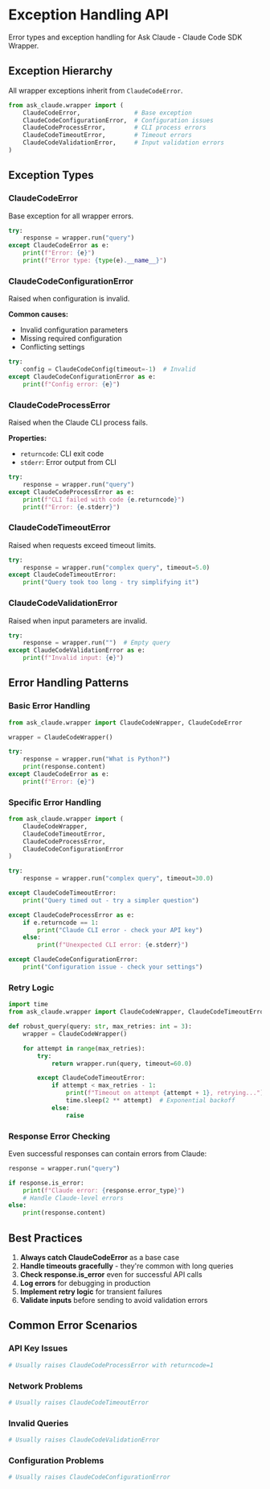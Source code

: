 # Exception Handling API

Error types and exception handling for Ask Claude - Claude Code SDK Wrapper.

## Exception Hierarchy

All wrapper exceptions inherit from `ClaudeCodeError`.

```python
from ask_claude.wrapper import (
    ClaudeCodeError,               # Base exception
    ClaudeCodeConfigurationError,  # Configuration issues
    ClaudeCodeProcessError,        # CLI process errors
    ClaudeCodeTimeoutError,        # Timeout errors
    ClaudeCodeValidationError,     # Input validation errors
)
```

## Exception Types

### ClaudeCodeError

Base exception for all wrapper errors.

```python
try:
    response = wrapper.run("query")
except ClaudeCodeError as e:
    print(f"Error: {e}")
    print(f"Error type: {type(e).__name__}")
```

### ClaudeCodeConfigurationError

Raised when configuration is invalid.

**Common causes:**
- Invalid configuration parameters
- Missing required configuration
- Conflicting settings

```python
try:
    config = ClaudeCodeConfig(timeout=-1)  # Invalid
except ClaudeCodeConfigurationError as e:
    print(f"Config error: {e}")
```

### ClaudeCodeProcessError

Raised when the Claude CLI process fails.

**Properties:**
- `returncode`: CLI exit code
- `stderr`: Error output from CLI

```python
try:
    response = wrapper.run("query")
except ClaudeCodeProcessError as e:
    print(f"CLI failed with code {e.returncode}")
    print(f"Error: {e.stderr}")
```

### ClaudeCodeTimeoutError

Raised when requests exceed timeout limits.

```python
try:
    response = wrapper.run("complex query", timeout=5.0)
except ClaudeCodeTimeoutError:
    print("Query took too long - try simplifying it")
```

### ClaudeCodeValidationError

Raised when input parameters are invalid.

```python
try:
    response = wrapper.run("")  # Empty query
except ClaudeCodeValidationError as e:
    print(f"Invalid input: {e}")
```

## Error Handling Patterns

### Basic Error Handling

```python
from ask_claude.wrapper import ClaudeCodeWrapper, ClaudeCodeError

wrapper = ClaudeCodeWrapper()

try:
    response = wrapper.run("What is Python?")
    print(response.content)
except ClaudeCodeError as e:
    print(f"Error: {e}")
```

### Specific Error Handling

```python
from ask_claude.wrapper import (
    ClaudeCodeWrapper,
    ClaudeCodeTimeoutError,
    ClaudeCodeProcessError,
    ClaudeCodeConfigurationError
)

try:
    response = wrapper.run("complex query", timeout=30.0)

except ClaudeCodeTimeoutError:
    print("Query timed out - try a simpler question")

except ClaudeCodeProcessError as e:
    if e.returncode == 1:
        print("Claude CLI error - check your API key")
    else:
        print(f"Unexpected CLI error: {e.stderr}")

except ClaudeCodeConfigurationError:
    print("Configuration issue - check your settings")
```

### Retry Logic

```python
import time
from ask_claude.wrapper import ClaudeCodeWrapper, ClaudeCodeTimeoutError

def robust_query(query: str, max_retries: int = 3):
    wrapper = ClaudeCodeWrapper()

    for attempt in range(max_retries):
        try:
            return wrapper.run(query, timeout=60.0)

        except ClaudeCodeTimeoutError:
            if attempt < max_retries - 1:
                print(f"Timeout on attempt {attempt + 1}, retrying...")
                time.sleep(2 ** attempt)  # Exponential backoff
            else:
                raise
```

### Response Error Checking

Even successful responses can contain errors from Claude:

```python
response = wrapper.run("query")

if response.is_error:
    print(f"Claude error: {response.error_type}")
    # Handle Claude-level errors
else:
    print(response.content)
```

## Best Practices

1. **Always catch ClaudeCodeError** as a base case
2. **Handle timeouts gracefully** - they're common with long queries
3. **Check response.is_error** even for successful API calls
4. **Log errors** for debugging in production
5. **Implement retry logic** for transient failures
6. **Validate inputs** before sending to avoid validation errors

## Common Error Scenarios

### API Key Issues
```python
# Usually raises ClaudeCodeProcessError with returncode=1
```

### Network Problems
```python
# Usually raises ClaudeCodeTimeoutError
```

### Invalid Queries
```python
# Usually raises ClaudeCodeValidationError
```

### Configuration Problems
```python
# Usually raises ClaudeCodeConfigurationError
```
